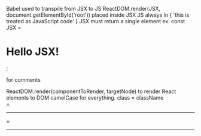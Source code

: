 Babel used to transpile from JSX to JS
ReactDOM.render(JSX, document.getElementById('root')) placed inside JSX
JS always in { 'this is treated as JavaScript code' }
JSX must return a single element
ex: const JSX = <h1>Hello JSX!</h1>;

<!-- {/* */} << this only --> for comments

ReactDOM.render(componentToRender, targetNode) to render React elements to DOM
camelCase for everything.
class = className
<br> = <br />

<hr> = <hr />
